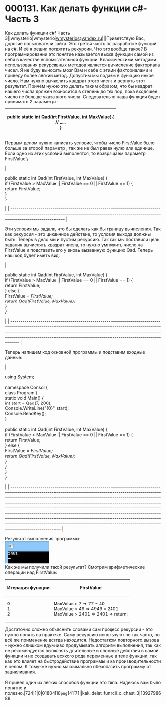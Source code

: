 # 000131. Как делать функции c#- Часть 3

Как делать функции c#? Часть 3||wmysterio|wmysterio|wmysterio@yandex.ru|||Приветствую Вас, дорогие пользователи сайта. Это третья часть по разработке функций на c#. И её я решил посвятить рекурсии. Что это вообще такое? В  программировании это понятие называется вызов функции самой из себя в качестве вспомогательной функции. Классическими методами использования рекурсивных методов является вычисление факториала чисел. Я не буду выносить мозг Вам и себе с этими факториалами и приведу более лёгкий метод. Допустим мы подаём в функцию некое число. Нам нужно вычислить квадрат этого числа и вернуть этот результат. Причём нужно это делать таким образом, что бы квадрат нашего числа должен возносится в степень до тех пор, пока входящее число не больше указанного числа. Следовательно наша функция будет принимать 2 параметра:

| <p>public static int Qad(int FirstValue, int MaxValue) {<br>// .....<br>}<br></p> |
| --------------------------------------------------------------------------------- |

Первым делом нужно написать условие, чтобы число FirstValue было больше за второй параметр , так же не был равен нулю или единице. Если одно из этих условий выполнятся, то возвращаем параметр FirstValue:\


| <p>public static int Qad(int FirstValue, int MaxValue)  {<br>    if (FirstValue > MaxValue || FirstValue == 0 || FirstValue == 1) {<br>        return FirstValue;<br>    }<br>}<br></p> |
| --------------------------------------------------------------------------------------------------------------------------------------------------------------------------------------- |

Эти условия мы задали, что бы сделать как бы границу вычисления. Так как рекурсия - это цикличное действие, то условия выхода должны быть. Теперь в дело мы и пустим рекурсию. Так как мы поставили цель задания вычислять квадрат числа, то нужно умножить число на FirstValue и подставить его у вновь вызванную функцию Qad. Теперь наш код будет иметь вид:

| <p>public static int Qad(int FirstValue, int MaxValue)  {<br>    if (FirstValue > MaxValue || FirstValue == 0 || FirstValue == 1) {<br>        return FirstValue;<br>    } else {<br>        FirstValue <em>= FirstValue;</em><br>        <em>return Qad(FirstValue, MaxValue);</em><br>    <em>}</em><br><em>}</em><br></p> |
| ---------------------------------------------------------------------------------------------------------------------------------------------------------------------------------------------------------------------------------------------------------------------------------------------------------------------------- |

Теперь напишем код основной программы и подставим входные данные:

| <p>using System;<br><br>namespace Consol {<br>    class Program {<br>        static void Main() {<br>            int start = Qad(7, 200);<br>            Console.WriteLine("{0}", start);<br>            Console.ReadKey();<br>        }<br><br>        public static int Qad(int FirstValue, int MaxValue)  {<br>            if (FirstValue > MaxValue || FirstValue == 0 || FirstValue == 1) {<br>                return FirstValue;<br>            } else {<br>                FirstValue <em>= FirstValue;</em><br>                <em>return Qad(FirstValue, MaxValue);</em><br>            <em>}</em><br>        <em>}</em><br>    <em>}</em><br><em>}</em><br></p> |
| ------------------------------------------------------------------------------------------------------------------------------------------------------------------------------------------------------------------------------------------------------------------------------------------------------------------------------------------------------------------------------------------------------------------------------------------------------------------------------------------------------------------------------------------------------------------------------------------------------------------------------------------------------------------------- |

Результат выполнения программы:\
![](../../\_pu/1/01804118.png)\
Как же мы получили такой результат? Смотрим арифметические операции над FirstValue:

| <p>Итерация функции<br></p> | FirstValue                                                                                               |
| --------------------------- | -------------------------------------------------------------------------------------------------------- |
| <p>0<br>1<br>2<br></p>      | <p>MaxValue > 7 => 77 = 49<br>MaxValue > 49 => 4949 = 2401<br>MaxValue > 2401 => 2401 => return;<br></p> |

Достаточно сложно объяснить словами сам процесс рекурсии - это нужно понять на практике. Саму рекурсию используют не так часто, но всё же применение всегда находится. Недостатком повторного вызова - нужно слишком вдумчиво продумывать алгоритм выполнения, так как не рекомендуется выполнять длительные и сложные действия в самой функции и не создавать всякого рода переменные в теле функции, так как это влияет на быстродействие программы и на производительности в целом. К тому-же нужно максимально обезопасить программу от зацикливания.\
\
Я привёл один из лёгких способов функции это типа. Надеюсь вам было понятно и полезно.|724|1|0|01804118`png`141\`71||kak\_delat\_funkcii\_c\_chast\_3|1392798688
